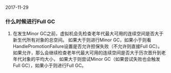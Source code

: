 2017-11-29

### 什么时候进行Full GC 

1. 在发生Minor GC之前，虚拟机会先检查老年代最大可用的连续空间是否大于新生代所有对象的总空间。
如果大于则进行Minor GC，如果小于则看HandlePromotionFailure设置是否允许担保失败（不允许则直接Full GC）。
如果允许，那么会继续检查老年代最大可用的连续空间是否大于历次晋升到老年代对象的平均大小，
如果大于则尝试Minor GC（如果尝试失败也会触发Full GC），如果小于则进行Full GC。

